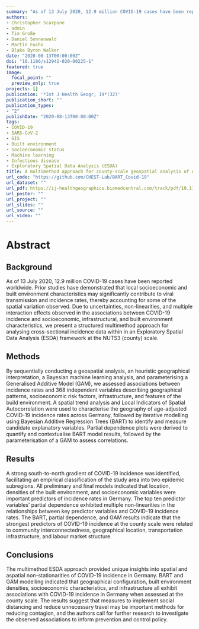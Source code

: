 ```yaml
---
summary: "As of 13 July 2020, 12.9 million COVID-19 cases have been reported worldwide. Prior studies have demonstrated that local socioeconomic and built environment characteristics may significantly contribute to viral transmission and incidence rates, thereby accounting for some of the spatial variation observed. Due to uncertainties, non-linearities, and multiple interaction effects observed in the associations between COVID-19 incidence and socioeconomic, infrastructural, and built environment characteristics, we present a structured multimethod approach for analysing cross-sectional incidence data within in an Exploratory Spatial Data Analysis (ESDA) framework at the NUTS3 (county) scale."
authors:
- Christopher Scarpone
- admin
- Tim Große
- Daniel Sonnenwald
- Martin Fuchs
- Blake Byron Walker
date: "2020-08-13T00:00:00Z"
doi: "10.1186/s12942-020-00225-1"
featured: true
image:
  focal_point: ""
  preview_only: true
projects: []
publication: '*Int J Health Geogr, 19*(32)'
publication_short: ""
publication_types:
- "2"
publishDate: "2020-08-13T00:00:00Z"
tags:
- COVID-19
- SARS-CoV-2
- GIS
- Built environment
- Socioeconomic status
- Machine learning
- Infectious disease
- Exploratory Spatial Data Analysis (ESDA)
title: A multimethod approach for county-scale geospatial analysis of emerging infectious diseases. A cross-sectional case study of COVID-19 incidence in Germany
url_code: "https://github.com/CHEST-Lab/BART_Covid-19"
url_dataset: ""
url_pdf: https://ij-healthgeographics.biomedcentral.com/track/pdf/10.1186/s12942-020-00225-1.pdf
url_poster: ""
url_project: ""
url_slides: ""
url_source: ""
url_video: ""
---
```


# Abstract
## Background
As of 13 July 2020, 12.9 million COVID-19 cases have been reported worldwide. Prior studies have demonstrated that local socioeconomic and built environment characteristics may significantly contribute to viral transmission and incidence rates, thereby accounting for some of the spatial variation observed. Due to uncertainties, non-linearities, and multiple interaction effects observed in the associations between COVID-19 incidence and socioeconomic, infrastructural, and built environment characteristics, we present a structured multimethod approach for analysing cross-sectional incidence data within in an Exploratory Spatial Data Analysis (ESDA) framework at the NUTS3 (county) scale.

## Methods
By sequentially conducting a geospatial analysis, an heuristic geographical interpretation, a Bayesian machine learning analysis, and parameterising a Generalised Additive Model (GAM), we assessed associations between incidence rates and 368 independent variables describing geographical patterns, socioeconomic risk factors, infrastructure, and features of the build environment. A spatial trend analysis and Local Indicators of Spatial Autocorrelation were used to characterise the geography of age-adjusted COVID-19 incidence rates across Germany, followed by iterative modelling using Bayesian Additive Regression Trees (BART) to identify and measure candidate explanatory variables. Partial dependence plots were derived to quantify and contextualise BART model results, followed by the parameterisation of a GAM to assess correlations.

## Results
A strong south-to-north gradient of COVID-19 incidence was identified, facilitating an empirical classification of the study area into two epidemic subregions. All preliminary and final models indicated that location, densities of the built environment, and socioeconomic variables were important predictors of incidence rates in Germany. The top ten predictor variables’ partial dependence exhibited multiple non-linearities in the relationships between key predictor variables and COVID-19 incidence rates. The BART, partial dependence, and GAM results indicate that the strongest predictors of COVID-19 incidence at the county scale were related to community interconnectedness, geographical location, transportation infrastructure, and labour market structure.

## Conclusions
The multimethod ESDA approach provided unique insights into spatial and aspatial non-stationarities of COVID-19 incidence in Germany. BART and GAM modelling indicated that geographical configuration, built environment densities, socioeconomic characteristics, and infrastructure all exhibit associations with COVID-19 incidence in Germany when assessed at the county scale. The results suggest that measures to implement social distancing and reduce unnecessary travel may be important methods for reducing contagion, and the authors call for further research to investigate the observed associations to inform prevention and control policy.